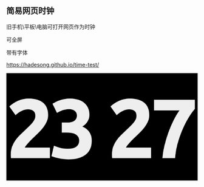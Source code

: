 ## 简易网页时钟
旧手机\平板\电脑可打开网页作为时钟

可全屏

带有字体

https://hadesong.github.io/time-test/

![image](https://github.com/Hadesong/time-test/blob/main/screenshot.png)
